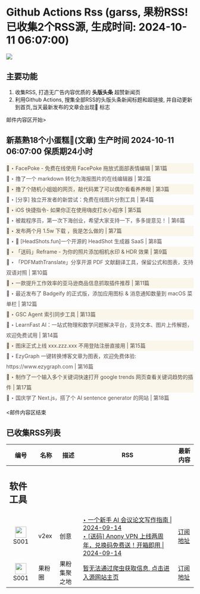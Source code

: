 # Github Actions Rss (garss, 果粉RSS! 已收集2个RSS源, 生成时间: 2024-10-11 06:07:00)

![](https://cdn.jsdelivr.net/gh/xinkeji/garss/_media/ga-rss.png)



## 主要功能
1. 收集RSS, 打造无广告内容优质的 **头版头条** 超赞新闻页
2. 利用Github Actions, 搜集全部RSS的头版头条新闻标题和超链接, 并自动更新到首页,当天最新发布的文章会出现🌈 标志

邮件内容区开始>
<h2>新蒸熟18个小蛋糕🍰(文章) 生产时间 2024-10-11 06:07:00 保质期24小时</h2>

<div style='line-height:3;background-color:#FAF6EA;' ><a href='https://www.v2ex.com/t/1079058#reply0' style="line-height:2;text-decoration:none;display:block;color:#584D49;">🌈 ‣ FacePoke - 免费在线使用 FacePoke 拖放式面部表情编辑 | 第1篇</a></div><div style='line-height:3;' ><a href='https://www.v2ex.com/t/1079009#reply4' style="line-height:2;text-decoration:none;display:block;color:#584D49;">🌈 ‣ 撸了一个 markdown 转化为海报图片的在线编辑器 | 第2篇</a></div><div style='line-height:3;background-color:#FAF6EA;' ><a href='https://www.v2ex.com/t/1078913#reply14' style="line-height:2;text-decoration:none;display:block;color:#584D49;">🌈 ‣ 撸了个随机小姐姐的网页，敲代码累了可以偶尔看看养养眼 | 第3篇</a></div><div style='line-height:3;' ><a href='https://www.v2ex.com/t/1078979#reply2' style="line-height:2;text-decoration:none;display:block;color:#584D49;">🌈 ‣ [分享] 独立开发者的新尝试：免费在线图片分割工具 | 第4篇</a></div><div style='line-height:3;background-color:#FAF6EA;' ><a href='https://www.v2ex.com/t/1079034#reply1' style="line-height:2;text-decoration:none;display:block;color:#584D49;">🌈 ‣ iOS 快捷指令- 如果你正在使用嗨皮打水小程序 | 第5篇</a></div><div style='line-height:3;' ><a href='https://www.v2ex.com/t/1078899#reply30' style="line-height:2;text-decoration:none;display:block;color:#584D49;">🌈 ‣ 被裁程序员，第一次下海创业，希望大家支持一下，多多提意见！ | 第6篇</a></div><div style='line-height:3;background-color:#FAF6EA;' ><a href='https://www.v2ex.com/t/1078972#reply14' style="line-height:2;text-decoration:none;display:block;color:#584D49;">🌈 ‣ 发布两个月 1.5w 下载 ，我是怎么做的 | 第7篇</a></div><div style='line-height:3;' ><a href='https://www.v2ex.com/t/1079015#reply2' style="line-height:2;text-decoration:none;display:block;color:#584D49;">🌈 ‣ 🚀 [HeadShots.fun]一个开源的 HeadShot 生成器 SaaS | 第8篇</a></div><div style='line-height:3;background-color:#FAF6EA;' ><a href='https://www.v2ex.com/t/1078890#reply12' style="line-height:2;text-decoration:none;display:block;color:#584D49;">🌈 ‣ 「送码」Reframe - 为你的照片添加相机水印 & HDR 效果 | 第9篇</a></div><div style='line-height:3;' ><a href='https://www.v2ex.com/t/1078930#reply7' style="line-height:2;text-decoration:none;display:block;color:#584D49;">🌈 ‣ 「PDFMathTranslate」分享开源 PDF 文献翻译工具，保留公式和图表，支持双语对照 | 第10篇</a></div><div style='line-height:3;background-color:#FAF6EA;' ><a href='https://www.v2ex.com/t/1078993#reply1' style="line-height:2;text-decoration:none;display:block;color:#584D49;">🌈 ‣ 一款提升工作效率的亚马逊商品信息抓取插件推荐 | 第11篇</a></div><div style='line-height:3;' ><a href='https://www.v2ex.com/t/1078885#reply8' style="line-height:2;text-decoration:none;display:block;color:#584D49;">🌈 ‣ 最近发布了 Badgeify 的正式版，添加应用图标 & 消息通知数量到 macOS 菜单栏 | 第12篇</a></div><div style='line-height:3;background-color:#FAF6EA;' ><a href='https://www.v2ex.com/t/1078967#reply0' style="line-height:2;text-decoration:none;display:block;color:#584D49;">🌈 ‣ GSC Agent 索引同步工具 | 第13篇</a></div><div style='line-height:3;' ><a href='https://www.v2ex.com/t/1078910#reply3' style="line-height:2;text-decoration:none;display:block;color:#584D49;">🌈 ‣ LearnFast AI：一站式物理和数学问题解决平台，支持文本、图片上传解题，欢迎免费试用 | 第14篇</a></div><div style='line-height:3;background-color:#FAF6EA;' ><a href='https://www.v2ex.com/t/1078790#reply39' style="line-height:2;text-decoration:none;display:block;color:#584D49;">🌈 ‣ 图床正式上线 xxx.zzz.xxx 不用登陆注册直接用 | 第15篇</a></div><div style='line-height:3;' ><a href='https://www.v2ex.com/t/1078889#reply5' style="line-height:2;text-decoration:none;display:block;color:#584D49;">🌈 ‣ EzyGraph 一键转换博客文章为图表，欢迎免费体验: https://www.ezygraph.com | 第16篇</a></div><div style='line-height:3;background-color:#FAF6EA;' ><a href='https://www.v2ex.com/t/1078928#reply0' style="line-height:2;text-decoration:none;display:block;color:#584D49;">🌈 ‣ 制作了一个输入多个关键词快速打开 google trends 网页查看关键词趋势的插件 | 第17篇</a></div><div style='line-height:3;' ><a href='https://www.v2ex.com/t/1078831#reply2' style="line-height:2;text-decoration:none;display:block;color:#584D49;">🌈 ‣ 国庆学了 Next.js，搭了个 AI sentence generator 的网站 | 第18篇</a></div>

<邮件内容区结束

## 已收集RSS列表

| 编号 | 名称 | 描述 | RSS | 最新内容 |
| --- | --- | --- | --- | --- |
| <h2 id="软件工具">软件工具</h2> |  |   |  |  |
| <div id="S001" style="text-align: center;"><img src="https://cdn.jsdelivr.net/gh/zhaoolee/garss/_media/favicon/S001.png" width="30px" style="width:30px;height: auto;"/><br><span>S001</span></div> | v2ex | 创意 | [‣ 一个新手 AI 会议论文写作指南 \| 2024-09-14](https://www.v2ex.com/t/1073120#reply4)<br/>[‣ \[送码\] Anony VPN 上线两周年，兑换码免费送！开箱即用 \| 2024-09-14](https://www.v2ex.com/t/1077864#reply815) | [订阅地址](https://www.v2ex.com/feed/tab/creative.xml) |
| <div id="S001" style="text-align: center;"><img src="https://cdn.jsdelivr.net/gh/zhaoolee/garss/_media/favicon/S001.png" width="30px" style="width:30px;height: auto;"/><br><span>S001</span></div> | 果粉圈 | 果粉集聚之地 | [暂无法通过爬虫获取信息, 点击进入源网站主页](https://g0f.cn) | [订阅地址](https://g0f.cn/rss.xml) |



